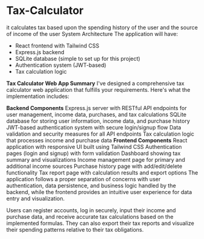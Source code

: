 # Tax-Calculator
 it calculates tax based upon the spending history of the user and the source of income of the user
System Architecture
The application will have:
* React frontend with Tailwind CSS
* Express.js backend
* SQLite database (simple to set up for this project)
* Authentication system (JWT-based)
* Tax calculation logic
  
**Tax Calculator Web App Summary**
I've designed a comprehensive tax calculator web application that fulfills your requirements. Here's what the implementation includes:

**Backend Components**
Express.js server with RESTful API endpoints for user management, income data, purchases, and tax calculations
SQLite database for storing user information, income data, and purchase history
JWT-based authentication system with secure login/signup flow
Data validation and security measures for all API endpoints
Tax calculation logic that processes income and purchase data
**Frontend Components**
React application with responsive UI built using Tailwind CSS
Authentication pages (login and signup) with form validation
Dashboard showing tax summary and visualizations
Income management page for primary and additional income sources
Purchase history page with add/edit/delete functionality
Tax report page with calculation results and export options
The application follows a proper separation of concerns with user authentication, data persistence, and business logic handled by the backend, while the frontend provides an intuitive user experience for data entry and visualization.

Users can register accounts, log in securely, input their income and purchase data, and receive accurate tax calculations based on the implemented formulas. They can also export their tax reports and visualize their spending patterns relative to their tax obligations.

